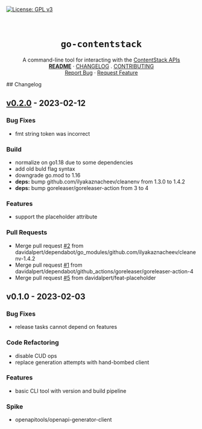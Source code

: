 <!-- PROJECT SHIELDS -->
<!--
*** https://www.markdownguide.org/basic-syntax/#reference-style-links
-->
[![License: GPL v3][license-shield]][license-url]
<!-- [![Issues][issues-shield]][issues-url] -->
<!-- [![Forks][forks-shield]][forks-url] -->
<!-- ![GitHub Contributors][contributors-shield] -->
<!-- ![GitHub Contributors Image][contributors-image-url] -->

<!-- PROJECT LOGO -->
<br />
<!-- vale Google.Headings = NO -->
<h1 align="center"><code>go-contentstack</code></h1>
<!-- vale Google.Headings = YES -->

<p align="center">
  A command-line tool for interacting with the <a href="https://www.contentstack.com/docs/developers/">ContentStack APIs</a>
  <br />
  <a href="./README.md"><strong>README</strong></a>
  ·
  <a href="./CHANGELOG.md">CHANGELOG</a>
  .
  <a href="./CONTRIBUTING.md">CONTRIBUTING</a>
  <br />
  <!-- <a href="https://github.com/davidalpert/go-contentstack">View Demo</a>
  · -->
  <a href="https://github.com/davidalpert/go-contentstack/issues">Report Bug</a>
  ·
  <a href="https://github.com/davidalpert/go-contentstack/issues">Request Feature</a>
</p>
## Changelog


<a name="v0.2.0"></a>
## [v0.2.0] - 2023-02-12
### Bug Fixes
- fmt string token was incorrect

### Build
- normalize on go1.18 due to some dependencies
- add old buld flag syntax
- downgrade go.mod to 1.16
- **deps:** bump github.com/ilyakaznacheev/cleanenv from 1.3.0 to 1.4.2
- **deps:** bump goreleaser/goreleaser-action from 3 to 4

### Features
- support the placeholder attribute

### Pull Requests
- Merge pull request [#2](https://github.com/davidalpert/go-contentstack/issues/2) from davidalpert/dependabot/go_modules/github.com/ilyakaznacheev/cleanenv-1.4.2
- Merge pull request [#1](https://github.com/davidalpert/go-contentstack/issues/1) from davidalpert/dependabot/github_actions/goreleaser/goreleaser-action-4
- Merge pull request [#5](https://github.com/davidalpert/go-contentstack/issues/5) from davidalpert/feat-placeholder


<a name="v0.1.0"></a>
## v0.1.0 - 2023-02-03
### Bug Fixes
- release tasks cannot depend on features

### Code Refactoring
- disable CUD ops
- replace generation attempts with hand-bombed client

### Features
- basic CLI tool with version and build pipeline

### Spike
- openapitools/openapi-generator-client


[Unreleased]: https://github.com/davidalpert/go-contentstack/compare/v0.2.0...HEAD
[v0.2.0]: https://github.com/davidalpert/go-contentstack/compare/v0.1.0...v0.2.0
[license-shield]: https://img.shields.io/badge/License-GPLv3-blue.svg
[license-url]: https://www.gnu.org/licenses/gpl-3.0
